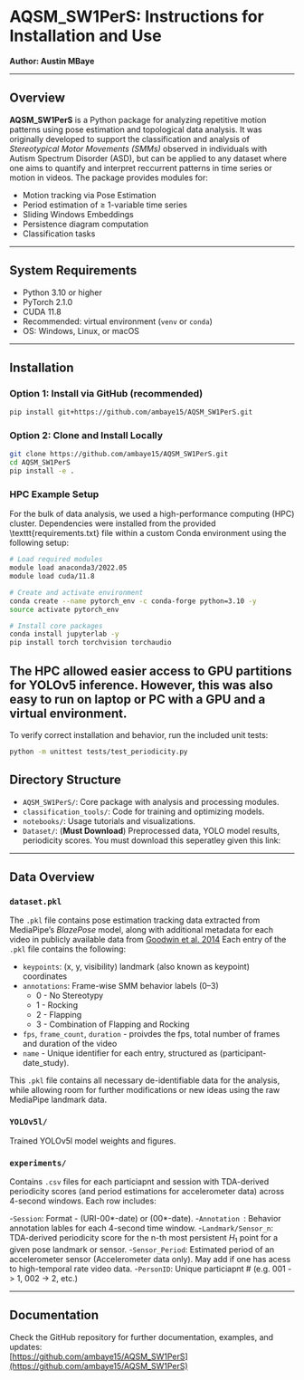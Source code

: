 
# AQSM_SW1PerS: Instructions for Installation and Use

**Author: Austin MBaye** 

---

## Overview

**AQSM_SW1PerS** is a Python package for analyzing repetitive motion patterns using pose estimation and topological data analysis. It was originally developed to support the classification and analysis of *Stereotypical Motor Movements (SMMs)* observed in individuals with Autism Spectrum Disorder (ASD), but can be applied to any dataset where one aims to quantify and interpret reccurrent patterns in time series or motion in videos. The package provides modules for:

- Motion tracking via Pose Estimation
- Period estimation of $\geq$ 1-variable time series
- Sliding Windows Embeddings
- Persistence diagram computation
- Classification tasks

---

## System Requirements

- Python 3.10 or higher  
- PyTorch 2.1.0  
- CUDA 11.8  
- Recommended: virtual environment (`venv` or `conda`)  
- OS: Windows, Linux, or macOS  

---

## Installation

### Option 1: Install via GitHub (recommended)

```bash
pip install git+https://github.com/ambaye15/AQSM_SW1PerS.git
```

### Option 2: Clone and Install Locally

```bash
git clone https://github.com/ambaye15/AQSM_SW1PerS.git
cd AQSM_SW1PerS
pip install -e .
```

### HPC Example Setup

For the bulk of data analysis, we used a high-performance computing (HPC) cluster. Dependencies were installed from the provided \texttt{requirements.txt} file within a custom Conda environment using the following setup:

```bash
# Load required modules
module load anaconda3/2022.05
module load cuda/11.8

# Create and activate environment
conda create --name pytorch_env -c conda-forge python=3.10 -y
source activate pytorch_env

# Install core packages
conda install jupyterlab -y
pip install torch torchvision torchaudio
```
The HPC allowed easier access to GPU partitions for YOLOv5 inference. However, this was also easy to run on laptop or PC with a GPU and a virtual environment.
---

To verify correct installation and behavior, run the included unit tests:

```bash
python -m unittest tests/test_periodicity.py
```

## Directory Structure

- `AQSM_SW1PerS/`: Core package with analysis and processing modules. 
- `classification_tools/`: Code for training and optimizing models.  
- `notebooks/`: Usage tutorials and visualizations.
- `Dataset/`: (**Must Download**) Preprocessed data, YOLO model results, periodicity scores. You must download this seperatley given this link: 

---

## Data Overview

### `dataset.pkl`

The `.pkl` file contains pose estimation tracking data extracted from MediaPipe’s *BlazePose* model, along with additional metadata for each video in publicly available data from [Goodwin et al. 2014](https://dl.acm.org/doi/10.1145/2632048.2632096) Each entry of the `.pkl` file contains the following:

- `keypoints`: (x, y, visibility) landmark (also known as keypoint) coordinates  
- `annotations`: Frame-wise SMM behavior labels (0–3)
    -  0 - No Stereotypy
    -  1 - Rocking
    -  2 - Flapping
    -  3 - Combination of Flapping and Rocking
- `fps`, `frame_count`, `duration` - proivdes the fps, total number of frames and duration of the video
- `name` - Unique identifier for each entry, structured as (participant-date\_study).

This `.pkl` file contains all necessary de-identifiable data for the analysis, while allowing room for further modifications or new ideas using the raw MediaPipe landmark data.

### `YOLOv5l/`

Trained YOLOv5l model weights and figures.

### `experiments/`

Contains `.csv` files for each particiapnt and session with TDA-derived periodicity scores (and period estimations for accelerometer data) across 4-second windows. Each row includes:

-`Session`: Format - (URI-00*-date) or (00*-date).
-`Annotation `: Behavior annotation lables for each 4-second time window.
-`Landmark/Sensor_n`: TDA-derived periodicity score for the n-th most persistent $H_1$ point for a given pose landmark or sensor.
-`Sensor_Period`: Estimated period of an accelerometer sensor (Accelerometer data only). May add if one has acess to high-temporal rate video data.
-`PersonID`: Unique particiapnt # (e.g. 001 -> 1, 002 -> 2, etc.)

---

## Documentation

Check the GitHub repository for further documentation, examples, and updates:  
 [https://github.com/ambaye15/AQSM_SW1PerS](https://github.com/ambaye15/AQSM_SW1PerS)
